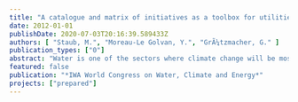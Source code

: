 ```yaml
---
title: "A catalogue and matrix of initiatives as a toolbox for utilities to enhance their preparedness for climate change"
date: 2012-01-01
publishDate: 2020-07-03T20:16:39.589433Z
authors: [ "Staub, M.", "Moreau-Le Golvan, Y.", "GrÃ¼tzmacher, G." ]
publication_types: ["0"]
abstract: "Water is one of the sectors where climate change will be most pronounced, but at the same time it is one of the sectors where numerous adaptation possibilities exist. While the extents of the impacts are not known yet, it is the right period to prepare the utilities to adapt to the global changes in an urbanizing world. Adaptation to climate change, though not always perceived as such, is already reality in the urban water sector. In this context, within the framework of the international research project PREPARED funded by the European Commission and, among others, Veolia Water and local utilities, a toolbox consisting in a catalogue and a dynamic matrix of initiatives in the water sector is being compiled by the Berlin Centre of Competence for Water, KWB."
featured: false
publication: "*IWA World Congress on Water, Climate and Energy*"
projects: ["prepared"]
---
```


